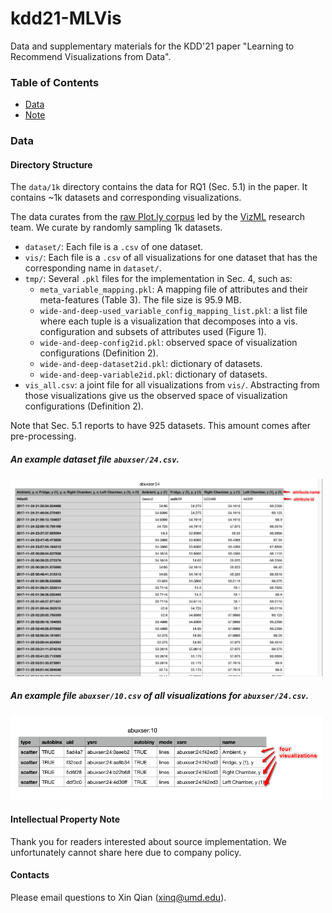 # kdd21-MLVis

Data and supplementary materials for the KDD'21 paper "Learning to Recommend Visualizations from Data".

### Table of Contents

<!--ts-->
   * [Data](#Data)
   * [Note](#intellectual-property-note)
<!--te-->

### Data

#### Directory Structure

The `data/1k` directory contains the data for RQ1 (Sec. 5.1) in the paper. It contains ~1k datasets and corresponding visualizations. 

The data curates from the [raw Plot.ly corpus](https://github.com/mitmedialab/vizml#accessing-data) led by the [VizML](https://vizml.media.mit.edu) research team. We curate by randomly sampling 1k datasets.

- `dataset/`: Each file is a `.csv` of one dataset.
- `vis/`: Each file is a `.csv` of all visualizations for one dataset that has the corresponding name in `dataset/`.
- `tmp/`: Several `.pkl` files for the implementation in Sec. 4, such as: 
    - `meta_variable_mapping.pkl`: A mapping file of attributes and their meta-features (Table 3). The file size is 95.9 MB.    
    - `wide-and-deep-used_variable_config_mapping_list.pkl`: a list file where each tuple is a visualization that decomposes into a vis. configuration and subsets of attributes used (Figure 1).
    - `wide-and-deep-config2id.pkl`: observed space of visualization configurations (Definition 2).
    - `wide-and-deep-dataset2id.pkl`: dictionary of datasets.
    - `wide-and-deep-variable2id.pkl`: dictionary of datasets.
- `vis_all.csv`: a joint file for all visualizations from `vis/`. Abstracting from those visualizations give us the observed space of visualization configurations (Definition 2).

Note that Sec. 5.1 reports to have 925 datasets. This amount comes after pre-processing. 

##### An example dataset file `abuxser/24.csv`.

<img src="example-snapshots/example-dataset.png" width="500">

##### An example file `abuxser/10.csv` of all visualizations for `abuxser/24.csv`.

<img src="example-snapshots/example-visualizations.png" width="500">
 
 
#### Intellectual Property Note
Thank you for readers interested about source implementation. We unfortunately cannot share here due to company policy.

#### Contacts
Please email questions to Xin Qian (xinq@umd.edu). 



